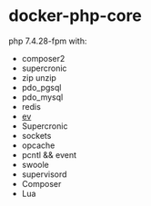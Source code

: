 # docker-php-core

php 7.4.28-fpm with:
- composer2
- supercronic
- zip unzip
- pdo_pgsql
- pdo_mysql 
- redis
- [ev](https://www.php.net/manual/zh/book.ev.php) 
- Supercronic
- sockets
- opcache
- pcntl && event
- swoole
- supervisord
- Composer
- Lua

